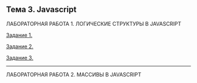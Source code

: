 Тема 3. Javascript
------------------------------------

ЛАБОРАТОРНАЯ РАБОТА 1. ЛОГИЧЕСКИЕ СТРУКТУРЫ В JAVASCRIPT

[Задание 1.](https://github.com/Prishletsova/WEB/blob/main/lab1_1.js)

[Задание 2.](https://github.com/Prishletsova/WEB/blob/main/lab1_2.js)

[Задание 3.](https://github.com/Prishletsova/WEB/blob/main/lab1_3.js)

------------------------------------

ЛАБОРАТОРНАЯ РАБОТА 2. МАССИВЫ В JAVASCRIPT

[]()

[]()

[]()


